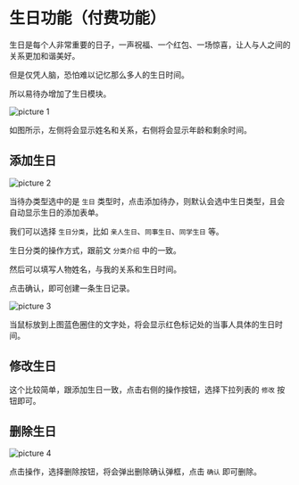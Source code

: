 # 生日功能（付费功能）

生日是每个人非常重要的日子，一声祝福、一个红包、一场惊喜，让人与人之间的关系更加和谐美好。

但是仅凭人脑，恐怕难以记忆那么多人的生日时间。

所以易待办增加了生日模块。

![picture 1](https://static.yicode.tech/images/202306/20230623203813.png)

如图所示，左侧将会显示姓名和关系，右侧将会显示年龄和剩余时间。

## 添加生日

![picture 2](https://static.yicode.tech/images/202306/20230623205425.png)

当待办类型选中的是 `生日` 类型时，点击添加待办，则默认会选中生日类型，且会自动显示生日的添加表单。

我们可以选择 `生日分类`，比如 `亲人生日`、`同事生日`、`同学生日` 等。

生日分类的操作方式，跟前文 `分类介绍` 中的一致。

然后可以填写人物姓名，与我的关系和生日时间。

点击确认，即可创建一条生日记录。

![picture 3](https://static.yicode.tech/images/202306/20230623205900.png)

当鼠标放到上图蓝色圈住的文字处，将会显示红色标记处的当事人具体的生日时间。

## 修改生日

这个比较简单，跟添加生日一致，点击右侧的操作按钮，选择下拉列表的 `修改` 按钮即可。

## 删除生日

![picture 4](https://static.yicode.tech/images/202306/20230623213922.png)

点击操作，选择删除按钮，将会弹出删除确认弹框，点击 `确认` 即可删除。
